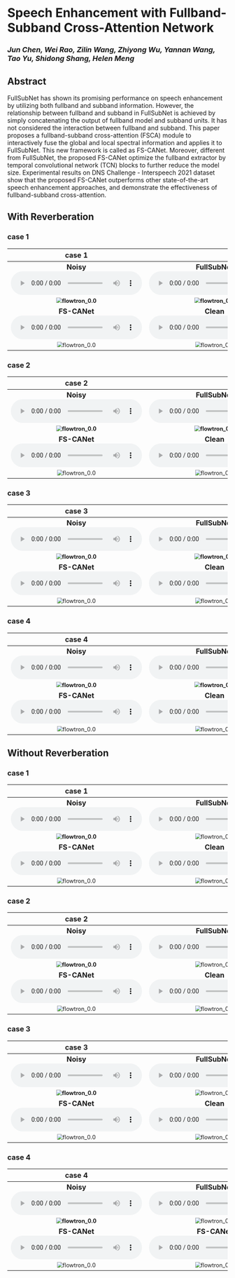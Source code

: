 # Speech Enhancement with Fullband-Subband Cross-Attention Network

### *Jun Chen, Wei Rao, Zilin Wang, Zhiyong Wu, Yannan Wang,  Tao Yu, Shidong Shang, Helen Meng*

<h2 id = "1">Abstract</h2>

FullSubNet has shown its promising performance on speech enhancement by utilizing both fullband and subband information. However, the relationship between fullband and subband in FullSubNet is achieved by simply concatenating the output of fullband model and subband units. It has not considered the interaction between fullband and subband. This paper proposes a fullband-subband cross-attention (FSCA) module to interactively fuse the global and local spectral information and applies it to FullSubNet. This new framework is called as FS-CANet. Moreover, different from FullSubNet, the proposed FS-CANet optimize the fullband extractor by temporal convolutional network (TCN) blocks to further reduce the model size. Experimental results on DNS Challenge - Interspeech 2021 dataset show that the proposed FS-CANet outperforms other state-of-the-art speech enhancement approaches, and demonstrate the effectiveness of fullband-subband cross-attention.



## With Reverberation

<h3 id = "8">case 1</h3>

|                          **case 1**                          |                                                              |
| :----------------------------------------------------------: | :----------------------------------------------------------: |
| **Noisy**<br><audio controls><source src="./data/with_reverb/example63/noisy.wav" type="audio/wav">Your browser does not support the audio element.</audio> | **FullSubNet**<br><audio controls><source src="./data/with_reverb/example63/fullsubnet.wav" type="audio/wav">Your browser does not support the audio element.</audio> |
| **<img src="./data/with_reverb/example63/noisy.png" alt="flowtron_0.0" style="zoom: 80%;" />** | **<img src="./data/with_reverb/example63/fullsubnet.png" alt="flowtron_0.0" style="zoom: 80%;" />** |
| **FS-CANet**<br><audio controls><source src="./data/with_reverb/example63/fscanet.wav" type="audio/wav">Your browser does not support the audio element.</audio> | **Clean**<br><audio controls><source src="./data/with_reverb/example63/clean.wav" type="audio/wav">Your browser does not support the audio element.</audio> |
| <img src="./data/with_reverb/example63/fscanet.png" alt="flowtron_0.0" style="zoom: 80%;" /> | <img src="./data/with_reverb/example63/clean.png" alt="flowtron_0.0" style="zoom: 80%;" /> |



<h3 id = "8">case 2</h3>

|                          **case 2**                          |                                                              |
| :----------------------------------------------------------: | :----------------------------------------------------------: |
| **Noisy**<br><audio controls><source src="./data/with_reverb/example249/noisy.wav" type="audio/wav">Your browser does not support the audio element.</audio> | **FullSubNet**<br><audio controls><source src="./data/with_reverb/example249/fullsubnet.wav" type="audio/wav">Your browser does not support the audio element.</audio> |
| **<img src="./data/with_reverb/example249/noisy.png" alt="flowtron_0.0" style="zoom: 80%;" />** | **<img src="./data/with_reverb/example249/fullsubnet.png" alt="flowtron_0.0" style="zoom: 80%;" />** |
| **FS-CANet**<br><audio controls><source src="./data/with_reverb/example249/fscanet.wav" type="audio/wav">Your browser does not support the audio element.</audio> | **Clean**<br><audio controls><source src="./data/with_reverb/example249/clean.wav" type="audio/wav">Your browser does not support the audio element.</audio> |
| <img src="./data/with_reverb/example249/fscanet.png" alt="flowtron_0.0" style="zoom: 80%;" /> | <img src="./data/with_reverb/example249/clean.png" alt="flowtron_0.0" style="zoom: 80%;" /> |



<h3 id = "8">case 3</h3>

|                          **case 3**                          |                                                              |
| :----------------------------------------------------------: | :----------------------------------------------------------: |
| **Noisy**<br><audio controls><source src="./data/with_reverb/example206/noisy.wav" type="audio/wav">Your browser does not support the audio element.</audio> | **FullSubNet**<br><audio controls><source src="./data/with_reverb/example206/fullsubnet.wav" type="audio/wav">Your browser does not support the audio element.</audio> |
| **<img src="./data/with_reverb/example206/noisy.png" alt="flowtron_0.0" style="zoom: 80%;" />** | **<img src="./data/with_reverb/example206/fullsubnet.png" alt="flowtron_0.0" style="zoom: 80%;" />** |
| **FS-CANet**<br><audio controls><source src="./data/with_reverb/example206/fscanet.wav" type="audio/wav">Your browser does not support the audio element.</audio> | **Clean**<br><audio controls><source src="./data/with_reverb/example206/clean.wav" type="audio/wav">Your browser does not support the audio element.</audio> |
| <img src="./data/with_reverb/example206/fscanet.png" alt="flowtron_0.0" style="zoom: 80%;" /> | <img src="./data/with_reverb/example206/clean.png" alt="flowtron_0.0" style="zoom: 80%;" /> |



<h3 id = "8">case 4</h3>

|                          **case 4**                          |                                                              |
| :----------------------------------------------------------: | :----------------------------------------------------------: |
| **Noisy**<br><audio controls><source src="./data/with_reverb/example26/noisy.wav" type="audio/wav">Your browser does not support the audio element.</audio> | **FullSubNet**<br><audio controls><source src="./data/with_reverb/example26/fullsubnet.wav" type="audio/wav">Your browser does not support the audio element.</audio> |
| **<img src="./data/with_reverb/example26/noisy.png" alt="flowtron_0.0" style="zoom: 80%;" />** | **<img src="./data/with_reverb/example26/fullsubnet.png" alt="flowtron_0.0" style="zoom: 80%;" />** |
| **FS-CANet**<br><audio controls><source src="./data/with_reverb/example26/fscanet.wav" type="audio/wav">Your browser does not support the audio element.</audio> | **Clean**<br><audio controls><source src="./data/with_reverb/example26/clean.wav" type="audio/wav">Your browser does not support the audio element.</audio> |
| <img src="./data/with_reverb/example26/fscanet.png" alt="flowtron_0.0" style="zoom: 80%;" /> | <img src="./data/with_reverb/example26/clean.png" alt="flowtron_0.0" style="zoom: 80%;" /> |







## Without Reverberation

<h3 id = "3"> case 1</h3>

|                          **case 1**                          |                                                              |
| :----------------------------------------------------------: | :----------------------------------------------------------: |
| **Noisy**<br><audio controls><source src="./data/no_reverb/example63/noisy.wav" type="audio/wav">Your browser does not support the audio element.</audio> | **FullSubNet**<br><audio controls><source src="./data/no_reverb/example63/fullsubnet.wav" type="audio/wav">Your browser does not support the audio element.</audio> |
| **<img src="./data/no_reverb/example63/noisy.png" alt="flowtron_0.0" style="zoom: 80%;" />** | <img src="./data/no_reverb/example63/fullsubnet.png" alt="flowtron_0.0" style="zoom: 80%;" /> |
| **FS-CANet**<br><audio controls><source src="./data/no_reverb/example63/fscanet.wav" type="audio/wav">Your browser does not support the audio element.</audio> | **Clean**<br><audio controls><source src="./data/no_reverb/example63/clean.wav" type="audio/wav">Your browser does not support the audio element.</audio> |
| <img src="./data/no_reverb/example63/fscanet.png" alt="flowtron_0.0" style="zoom: 80%;" /> | <img src="./data/no_reverb/example63/clean.png" alt="flowtron_0.0" style="zoom: 80%;" /> |



<h3 id = "3"> case 2</h3>

|                          **case 2**                          |                                                              |
| :----------------------------------------------------------: | :----------------------------------------------------------: |
| **Noisy**<br><audio controls><source src="./data/no_reverb/example67/noisy.wav" type="audio/wav">Your browser does not support the audio element.</audio> | **FullSubNet**<br><audio controls><source src="./data/no_reverb/example67/fullsubnet.wav" type="audio/wav">Your browser does not support the audio element.</audio> |
| **<img src="./data/no_reverb/example67/noisy.png" alt="flowtron_0.0" style="zoom: 80%;" />** | <img src="./data/no_reverb/example67/fullsubnet.png" alt="flowtron_0.0" style="zoom: 80%;" /> |
| **FS-CANet**<br><audio controls><source src="./data/no_reverb/example67/fscanet.wav" type="audio/wav">Your browser does not support the audio element.</audio> | **Clean**<br><audio controls><source src="./data/no_reverb/example67/clean.wav" type="audio/wav">Your browser does not support the audio element.</audio> |
| <img src="./data/no_reverb/example67/fscanet.png" alt="flowtron_0.0" style="zoom: 80%;" /> | <img src="./data/no_reverb/example67/clean.png" alt="flowtron_0.0" style="zoom: 80%;" /> |



<h3 id = "3"> case 3</h3>

|                          **case 3**                          |                                                              |
| :----------------------------------------------------------: | :----------------------------------------------------------: |
| **Noisy**<br><audio controls><source src="./data/no_reverb/example145/noisy.wav" type="audio/wav">Your browser does not support the audio element.</audio> | **FullSubNet**<br><audio controls><source src="./data/no_reverb/example145/fullsubnet.wav" type="audio/wav">Your browser does not support the audio element.</audio> |
| **<img src="./data/no_reverb/example145/noisy.png" alt="flowtron_0.0" style="zoom: 80%;" />** | <img src="./data/no_reverb/example145/fullsubnet.png" alt="flowtron_0.0" style="zoom: 80%;" /> |
| **FS-CANet**<br><audio controls><source src="./data/no_reverb/example145/fscanet.wav" type="audio/wav">Your browser does not support the audio element.</audio> | **Clean**<br><audio controls><source src="./data/no_reverb/example145/clean.wav" type="audio/wav">Your browser does not support the audio element.</audio> |
| <img src="./data/no_reverb/example145/fscanet.png" alt="flowtron_0.0" style="zoom: 80%;" /> | <img src="./data/no_reverb/example145/clean.png" alt="flowtron_0.0" style="zoom: 80%;" /> |





<h3 id = "3"> case 4</h3>

|                          **case 4**                          |                                                              |
| :----------------------------------------------------------: | :----------------------------------------------------------: |
| **Noisy**<br><audio controls><source src="./data/no_reverb/example206/noisy.wav" type="audio/wav">Your browser does not support the audio element.</audio> | **FullSubNet**<br><audio controls><source src="./data/no_reverb/example206/fullsubnet.wav" type="audio/wav">Your browser does not support the audio element.</audio> |
| **<img src="./data/no_reverb/example206/noisy.png" alt="flowtron_0.0" style="zoom: 80%;" />** | <img src="./data/no_reverb/example206/fullsubnet.png" alt="flowtron_0.0" style="zoom: 80%;" /> |
| **FS-CANet**<br><audio controls><source src="./data/no_reverb/example206/fscanet.wav" type="audio/wav">Your browser does not support the audio element.</audio> | **FS-CANet**<br><audio controls><source src="./data/no_reverb/example206/clean.wav" type="audio/wav">Your browser does not support the audio element.</audio> |
| <img src="./data/no_reverb/example206/fscanet.png" alt="flowtron_0.0" style="zoom: 80%;" /> | <img src="./data/no_reverb/example206/clean.png" alt="flowtron_0.0" style="zoom: 80%;" /> |
